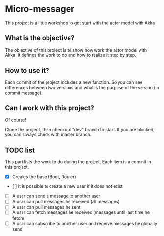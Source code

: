 # Micro-messager

This project is a little workshop to get start with the actor model with Akka

## What is the objective?

The objective of this project is to show how work the actor model with Akka.
It defines the work to do and how to realize it step by step.


## How to use it?

Each commit of the project includes a new function.
So you can see differences between two versions and what is the purpose of the version (in commit message).

## Can I work with this project?

Of course!

Clone the project, then checkout "dev" branch to start.
If you are blocked, you can always check with master branch.

## TODO list

This part lists the work to do during the project.
Each item is a commit in this project.

- [x] Creates the base (Boot, Router)
- [ ] It is possible to create a new user if it does not exist
- [ ] A user can send a message to another user
- [ ] A user can pull messages he received (all messages)
- [ ] A user can pull messages he sent
- [ ] A user can fetch messages he received (messages until last time he fetch)
- [ ] A user can subscribe to another user and receive messages he globally send